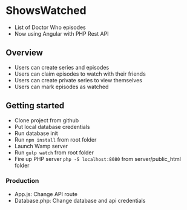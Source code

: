 # ShowsWatched
- List of Doctor Who episodes
- Now using Angular with PHP Rest API
## Overview
- Users can create series and episodes
- Users can claim episodes to watch with their friends
- Users can create private series to view themselves
- Users can mark episodes as watched
## Getting started
- Clone project from github
- Put local database credentials
- Run database init
- Run `npm install` from root folder
- Launch Wamp server
- Run `gulp watch` from root folder
- Fire up PHP server `php -S localhost:8080` from server/public_html folder

### Production
- App.js: Change API route
- Database.php: Change database and api credentials

